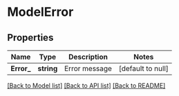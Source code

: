 # ModelError

## Properties
Name | Type | Description | Notes
------------ | ------------- | ------------- | -------------
**Error_** | **string** | Error message | [default to null]

[[Back to Model list]](../README.md#documentation-for-models) [[Back to API list]](../README.md#documentation-for-api-endpoints) [[Back to README]](../README.md)


